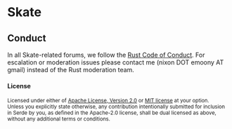 # Skate


## Conduct

In all Skate-related forums, we follow the [Rust Code of Conduct]. For
escalation or moderation issues please contact me (nixon DOT emoony AT gmail)
instead of the Rust moderation team.

[Rust Code of Conduct]: https://www.rust-lang.org/policies/code-of-conduct

#### License

<sup>
Licensed under either of <a href="LICENSE-APACHE">Apache License, Version
2.0</a> or <a href="LICENSE-MIT">MIT license</a> at your option.
</sup>

<br>

<sub>
Unless you explicitly state otherwise, any contribution intentionally submitted
for inclusion in Serde by you, as defined in the Apache-2.0 license, shall be
dual licensed as above, without any additional terms or conditions.
</sub>

